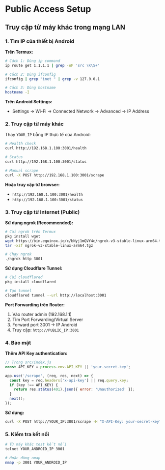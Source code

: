 # Public Access Setup

## Truy cập từ máy khác trong mạng LAN

### 1. Tìm IP của thiết bị Android

**Trên Termux:**
```bash
# Cách 1: Dùng ip command
ip route get 1.1.1.1 | grep -oP 'src \K\S+'

# Cách 2: Dùng ifconfig
ifconfig | grep "inet " | grep -v 127.0.0.1

# Cách 3: Dùng hostname
hostname -I
```

**Trên Android Settings:**
- Settings → Wi-Fi → Connected Network → Advanced → IP Address

### 2. Truy cập từ máy khác

Thay `YOUR_IP` bằng IP thực tế của Android:

```bash
# Health check
curl http://192.168.1.100:3001/health

# Status
curl http://192.168.1.100:3001/status

# Manual scrape
curl -X POST http://192.168.1.100:3001/scrape
```

**Hoặc truy cập từ browser:**
- `http://192.168.1.100:3001/health`
- `http://192.168.1.100:3001/status`

### 3. Truy cập từ Internet (Public)

**Sử dụng ngrok (Recommended):**
```bash
# Cài ngrok trên Termux
pkg install wget
wget https://bin.equinox.io/c/bNyj1mQVY4c/ngrok-v3-stable-linux-arm64.tgz
tar -xzf ngrok-v3-stable-linux-arm64.tgz

# Chạy ngrok
./ngrok http 3001
```

**Sử dụng Cloudflare Tunnel:**
```bash
# Cài cloudflared
pkg install cloudflared

# Tạo tunnel
cloudflared tunnel --url http://localhost:3001
```

**Port Forwarding trên Router:**
1. Vào router admin (192.168.1.1)
2. Tìm Port Forwarding/Virtual Server
3. Forward port 3001 → IP Android
4. Truy cập: `http://PUBLIC_IP:3001`

### 4. Bảo mật

**Thêm API Key authentication:**
```javascript
// Trong src/index.js
const API_KEY = process.env.API_KEY || 'your-secret-key';

app.use('/scrape', (req, res, next) => {
  const key = req.headers['x-api-key'] || req.query.key;
  if (key !== API_KEY) {
    return res.status(401).json({ error: 'Unauthorized' });
  }
  next();
});
```

**Sử dụng:**
```bash
curl -X POST http://YOUR_IP:3001/scrape -H "X-API-Key: your-secret-key"
```

### 5. Kiểm tra kết nối

```bash
# Từ máy khác test kết nối
telnet YOUR_ANDROID_IP 3001

# Hoặc dùng nmap
nmap -p 3001 YOUR_ANDROID_IP
```